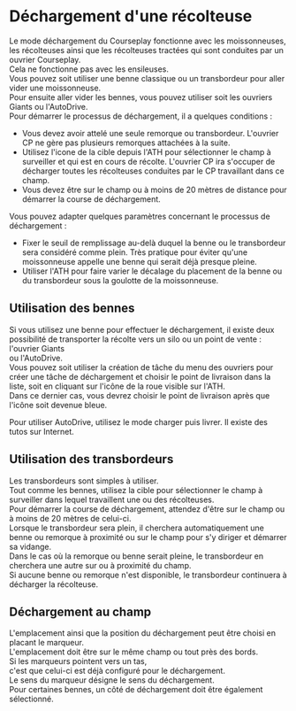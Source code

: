 # Déchargement d'une récolteuse

  
Le mode déchargement du Courseplay fonctionne avec les moissonneuses, les récolteuses ainsi que les récolteuses tractées qui sont conduites par un ouvrier Courseplay.  
Cela ne fonctionne pas avec les ensileuses.  
Vous pouvez soit utiliser une benne classique ou un transbordeur pour aller vider une moissonneuse.  
Pour ensuite aller vider les bennes, vous pouvez utiliser soit les ouvriers Giants ou l'AutoDrive.  
Pour démarrer le processus de déchargement, il a quelques conditions :  
- Vous devez avoir attelé une seule remorque ou transbordeur. L'ouvrier CP ne gère pas plusieurs remorques attachées à la suite.  
- Utilisez l'icone de la cible depuis l'ATH pour sélectionner le champ à surveiller et qui est en cours de récolte. L'ouvrier CP ira s'occuper de décharger toutes les récolteuses conduites par le CP travaillant dans ce champ.  
- Vous devez être sur le champ ou à moins de 20 mètres de distance pour démarrer la course de déchargement.  
  
Vous pouvez adapter quelques paramètres concernant le processus de déchargement :  
- Fixer le seuil de remplissage au-delà duquel la benne ou le transbordeur sera considéré comme plein. Très pratique pour éviter qu'une moissonneuse appelle une benne qui serait déjà presque pleine.  
- Utiliser l'ATH pour faire varier le décalage du placement de la benne ou du transbordeur sous la goulotte de la moissonneuse.  
  


## Utilisation des bennes

  
Si vous utilisez une benne pour effectuer le déchargement, il existe deux possibilité de transporter la récolte vers un silo ou un point de vente : l'ouvrier Giants   
ou l'AutoDrive.   
Vous pouvez soit utiliser la création de tâche du menu des ouvriers pour créer une tâche de déchargement et choisir le point de livraison dans la liste, soit en cliquant sur l'icône de la roue visible sur l'ATH.  
Dans ce dernier cas, vous devrez choisir le point de livraison après que l'icône soit devenue bleue.  
  
Pour utiliser AutoDrive, utilisez le mode charger puis livrer. Il existe des tutos sur Internet.  


## Utilisation des transbordeurs

  
Les transbordeurs sont simples à utiliser.  
Tout comme les bennes, utilisez la cible pour sélectionner le champ à surveiller dans lequel travaillent une ou des récolteuses.  
Pour démarrer la course de déchargement, attendez d'être sur le champ ou à moins de 20 mètres de celui-ci.  
Lorsque le transbordeur sera plein, il cherchera automatiquement une benne ou remorque à proximité ou sur le champ pour s'y diriger et démarrer sa vidange.  
Dans le cas où la remorque ou benne serait pleine, le transbordeur en cherchera une autre sur ou à proximité du champ.  
Si aucune benne ou remorque n'est disponible, le transbordeur continuera à décharger la récolteuse.  


## Déchargement au champ

  
L'emplacement ainsi que la position du déchargement peut être choisi en placant le marqueur.  
L'emplacement doit être sur le même champ ou tout près des bords.  
Si les marqueurs pointent vers un tas,   
c'est que celui-ci est déjà configuré pour le déchargement.  
Le sens du marqueur désigne le sens du déchargement.  
Pour certaines bennes, un côté de déchargement doit être également sélectionné.  


